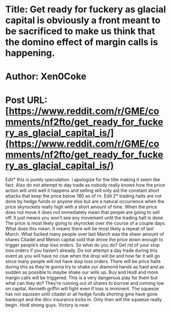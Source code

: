 # Title: Get ready for fuckery as glacial capital is obviously a front meant to be sacrificed to make us think that the domino effect of margin calls is happening.
# Author: Xen0Coke
# Post URL: [https://www.reddit.com/r/GME/comments/nf2fto/get_ready_for_fuckery_as_glacial_capital_is/](https://www.reddit.com/r/GME/comments/nf2fto/get_ready_for_fuckery_as_glacial_capital_is/)


Edit* this is purely speculation.  I apologize for the title making it seem like fact.  Also do not attempt to day trade as nobody really knows how the price action will until well it happens and selling will only aid the constant short attacks that keep the price below 180 as of rn.
Edit 2* trading halts are not done by hedge funds or anyone else but are a natural occurrence when the price skyrockets really high with a short amount of time.  When the price does not move it does not immediately mean that people are going to sell off.  It just means you won’t see any movement until the trading halt is done.
The price is most likely going to skyrocket over the course of a couple days.  What does this mean.  It means there will be most likely a repeat of last March.  What fucked many people over last March was the sheer amount of shares Citadel and Melvin capital sold that drove the price down enough to trigger people’s stop loss orders.  So what do you do? Get rid of your stop loss orders if you haven’t already.  Do not attempt a day trade during this event as you will have no clue when the drop will be and how far it will go since many people will not have stop loss orders.  There will be price halts during this as they’re gonna try to shake our diamond hands as hard and as sudden as possible to maybe shake our wills up.  Buy and Hodl and more margin calls will be triggered.  This is a very dangerous play for them but what can they do? They’re running out of shares to borrow and running low on capital.  Kenneth griffin will fight even if loss is imminent.  The squeeze has not squozen until citadel or all hedge funds shorting gme have gone bankrupt and the dtcc insurance kicks in.  Only then will the squeeze really begin.  Hodl strong guys.  Victory is near.